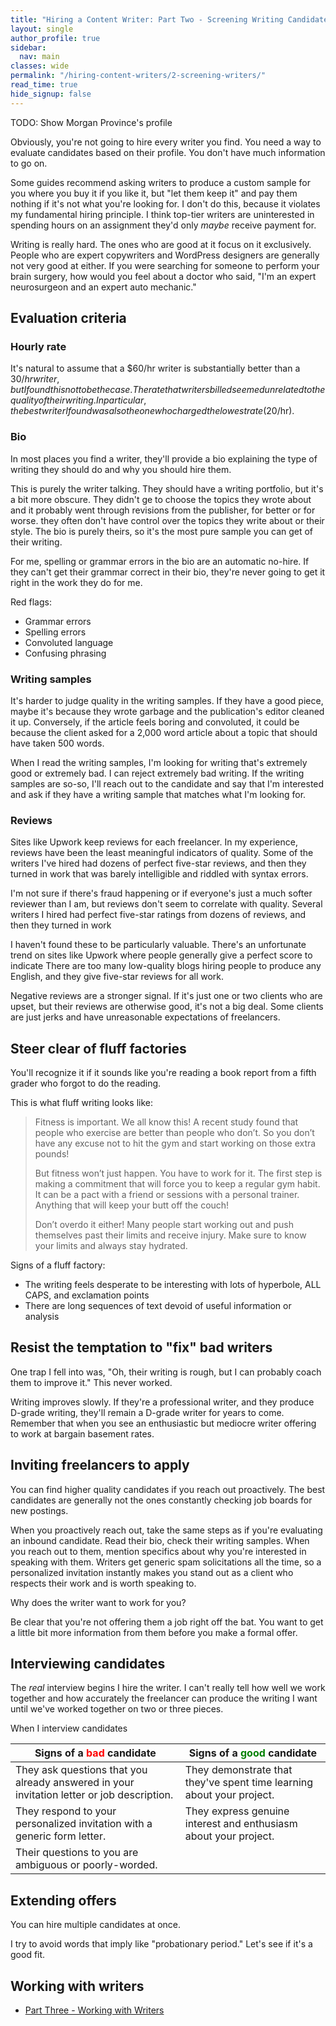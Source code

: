 ```yaml
---
title: "Hiring a Content Writer: Part Two - Screening Writing Candidates"
layout: single
author_profile: true
sidebar:
  nav: main
classes: wide
permalink: "/hiring-content-writers/2-screening-writers/"
read_time: true
hide_signup: false
---
```




TODO: Show Morgan Province's profile

Obviously, you're not going to hire every writer you find. You need a way to evaluate candidates based on their profile. You don't have much information to go on.

Some guides recommend asking writers to produce a custom sample for you where you buy it if you like it, but "let them keep it" and pay them nothing if it's not what you're looking for. I don't do this, because it violates my fundamental hiring principle. I think top-tier writers are uninterested in spending hours on an assignment they'd only *maybe* receive payment for.

Writing is really hard. The ones who are good at it focus on it exclusively. People who are expert copywriters and WordPress designers are generally not very good at either. If you were searching for someone to perform your brain surgery, how would you feel about a doctor who said, "I'm an expert neurosurgeon and an expert auto mechanic."

## Evaluation criteria

### Hourly rate

It's natural to assume that a $60/hr writer is substantially better than a $30/hr writer, but I found this not to be the case. The rate that writers billed seemed unrelated to the quality of their writing. In particular, the best writer I found was also the one who charged the lowest rate ($20/hr).

### Bio

In most places you find a writer, they'll provide a bio explaining the type of writing they should do and why you should hire them.

This is purely the writer talking. They should have a writing portfolio, but it's a bit more obscure. They didn't ge to choose the topics they wrote about and it probably went through revisions from the publisher, for better or for worse. they often don't have control over the topics they write about or their style. The bio is purely theirs, so it's the most pure sample you can get of their writing.

For me, spelling or grammar errors in the bio are an automatic no-hire. If they can't get their grammar correct in their bio, they're never going to get it right in the work they do for me.

Red flags:

* Grammar errors
* Spelling errors
* Convoluted language
* Confusing phrasing

### Writing samples

It's harder to judge quality in the writing samples. If they have a good piece, maybe it's because they wrote garbage and the publication's editor cleaned it up. Conversely, if the article feels boring and convoluted, it could be because the client asked for a 2,000 word article about a topic that should have taken 500 words.

When I read the writing samples, I'm looking for writing that's extremely good or extremely bad. I can reject extremely bad writing. If the writing samples are so-so, I'll reach out to the candidate and say that I'm interested and ask if they have a writing sample that matches what I'm looking for.

### Reviews

Sites like Upwork keep reviews for each freelancer. In my experience, reviews have been the least meaningful indicators of quality. Some of the writers I've hired had dozens of perfect five-star reviews, and then they turned in work that was barely intelligible and riddled with syntax errors.

 I'm not sure if there's fraud happening or if everyone's just a much softer reviewer than I am, but reviews don't seem to correlate with quality. Several writers I hired had perfect five-star ratings from dozens of reviews, and then they turned in work

 I haven't found these to be particularly valuable. There's an unfortunate trend on sites like Upwork where people generally give a perfect score to indicate There are too many low-quality blogs hiring people to produce any English, and they give five-star reviews for all work.

Negative reviews are a stronger signal. If it's just one or two clients who are upset, but their reviews are otherwise good, it's not a big deal. Some clients are just jerks and have unreasonable expectations of freelancers.

## Steer clear of fluff factories

You'll recognize it if it sounds like you're reading a book report from a fifth grader who forgot to do the reading.

This is what fluff writing looks like:

>Fitness is important. We all know this! A recent study found that people who exercise are better than people who don’t. So you don’t have any excuse not to hit the gym and start working on those extra pounds!
>
>But fitness won’t just happen. You have to work for it. The first step is making a commitment that will force you to keep a regular gym habit. It can be a pact with a friend or sessions with a personal trainer. Anything that will keep your butt off the couch!
>
>Don’t overdo it either! Many people start working out and push themselves past their limits and receive injury. Make sure to know your limits and always stay hydrated.

Signs of a fluff factory:

* The writing feels desperate to be interesting with lots of hyperbole, ALL CAPS, and exclamation points
* There are long sequences of text devoid of useful information or analysis

## Resist the temptation to "fix" bad writers

One trap I fell into was, "Oh, their writing is rough, but I can probably coach them to improve it." This never worked. 

Writing improves slowly. If they're a professional writer, and they produce D-grade writing, they'll remain a D-grade writer for years to come. Remember that when you see an enthusiastic but mediocre writer offering to work at bargain basement rates.

## Inviting freelancers to apply

You can find higher quality candidates if you reach out proactively. The best candidates are generally not the ones constantly checking job boards for new postings.

When you proactively reach out, take the same steps as if you're evaluating an inbound candidate. Read their bio, check their writing samples. When you reach out to them, mention specifics about why you're interested in speaking with them. Writers get generic spam solicitations all the time, so a personalized invitation instantly makes you stand out as a client who respects their work and is worth speaking to.

Why does the writer want to work for you?

Be clear that you're not offering them a job right off the bat. You want to get a little bit more information from them before you make a formal offer.

## Interviewing candidates

The *real* interview begins I hire the writer. I can't really tell how well we work together and how accurately the freelancer can produce the writing I want until we've worked together on two or three pieces.

When I interview candidates

| Signs of a <font color="red">bad</font> candidate | Signs of a <font color="green">good</font> candidate |
|--------------------------|---------------------------|
| They ask questions that you already answered in your invitation letter or job description. | They demonstrate that they've spent time learning about your project. |
| They respond to your personalized invitation with a generic form letter. | They express genuine interest and enthusiasm about your project. |
| Their questions to you are ambiguous or poorly-worded.

## Extending offers

You can hire multiple candidates at once.

I try to avoid words that imply like "probationary period." Let's see if it's a good fit.

## Working with writers

* [Part Three - Working with Writers](/hiring-content-writers/3-working-with-writers/)
